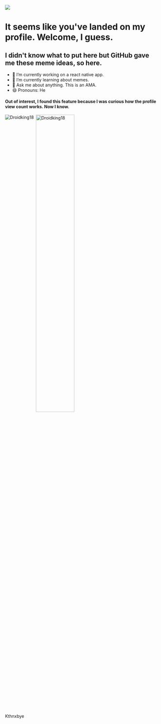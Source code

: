 ![](https://komarev.com/ghpvc/?username=Droidking18&style=flat-square)

# It seems like you've landed on my profile. Welcome, I guess.

## I didn't know what to put here but GitHub gave me these meme ideas, so here.

- 🔭 I’m currently working on a react native app.
- 🌱 I’m currently learning about memes.
- 💬 Ask me about anything. This is an AMA.
- 😄 Pronouns: He

#### Out of interest, I found this feature because I was curious how the profile view count works. Now I know.

<p><img align="left" src="https://github-readme-stats.vercel.app/api/top-langs/?username=Droidking18&layout=compact&hide=html" alt="Droidking18" /></p>

<p>&nbsp;<img align="center" style="max-width: 50%" width="50%" src="https://github-readme-stats.vercel.app/api?username=Droidking18&show_icons=true" alt="Droidking18" /></p>

Kthnxbye

